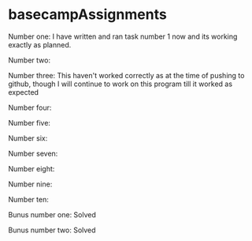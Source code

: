 # basecampAssignments

Number one:
    I have written and ran task number 1 now and its working exactly as planned.

Number two:


Number three:
    This haven't worked correctly as at the time of pushing to github, though I will continue to work on this program till it worked as expected


Number four:


Number five:


Number six:


Number seven:


Number eight:


Number nine:


Number ten:




Bunus number one:
    Solved 


Bunus number two:
    Solved